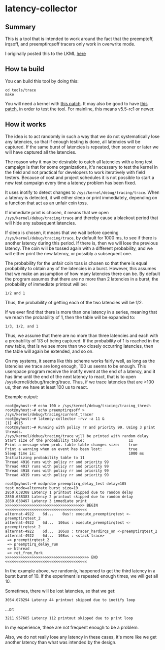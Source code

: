 # latency-collector

## Summary

This is a tool that is intended to work around the fact that the
preemptoff, irqsoff, and preemptirqsoff tracers only work in
overwrite mode.

I originally posted this to the LKML [here](https://lkml.org/lkml/2019/10/18/786)

## How ta build

You can build this tool by doing this:

```
cd tools/trace
make
```

You will need a kernel with [this patch](https://git.kernel.org/pub/scm/linux/kernel/git/torvalds/linux.git/commit/?id=91edde2e6ae1dd5e33812f076f3fe4cb7ccbfdd0). It may also be good to have [this patch](https://git.kernel.org/pub/scm/linux/kernel/git/torvalds/linux.git/commit/?id=793937236d1ee032d2ee5ccc27bdd280a04e766e), in order to test the tool. For mainline, this means v5.5-rc1 or newer.

## How it works

The idea is to act randomly in such a way that we
do not systematically lose any latencies, so that if enough testing
is done, all latencies will be captured. If the same burst of
latencies is repeated, then sooner or later we will have captured all
the latencies.

The reason why it may be desirable to catch all latencies with a long
test campaign is that for some organizations, it's necessary to test
the kernel in the field and not practical for developers to work
iteratively with field testers. Because of cost and project schedules
it is not possible to start a new test campaign every time a latency
problem has been fixed.

It uses inotify to detect changes to `/sys/kernel/debug/tracing/trace`.
When a latency is detected, it will either sleep or print
immediately, depending on a function that act as an unfair coin
toss.

If immediate print is chosen, it means that we open
`/sys/kernel/debug/tracing/trace` and thereby cause a blackout period
that will hide any subsequent latencies.

If sleep is chosen, it means that we wait before opening
`/sys/kernel/debug/tracing/trace`, by default for 1000 ms, to see if
there is another latency during this period. If there is, then we will
lose the previous latency. The coin will be tossed again with a
different probability, and we will either print the new latency, or
possibly a subsequent one.

The probability for the unfair coin toss is chosen so that there
is equal probability to obtain any of the latencies in a burst.
However, this assumes that we make an assumption of how many
latencies there can be. By default  the program assumes that there
are no more than 2 latencies in a burst, the probability of immediate
printout will be:

```
1/2 and 1
```

Thus, the probability of getting each of the two latencies will be 1/2.

If we ever find that there is more than one latency in a series,
meaning that we reach the probability of 1, then the table will be
expanded to:

```
1/3, 1/2, and 1
```

Thus, we assume that there are no more than three latencies and each
with a probability of 1/3 of being captured. If the probability of 1
is reached in the new table, that is we see more than two closely
occurring latencies, then the table will again be extended, and so
on.

On my systems, it seems like this scheme works fairly well, as
long as the latencies we trace are long enough, 100 us seems to be
enough. This userspace program receive the inotify event at the end
of a latency, and it has time until the end of the next latency
to react, that is to open /sys/kernel/debug/tracing/trace. Thus,
if we trace latencies that are >100 us, then we have at least 100 us
to react.

Example output:

```
root@myhost:~# echo 100 > /sys/kernel/debug/tracing/tracing_thresh
root@myhost:~# echo preemptirqsoff > /sys/kernel/debug/tracing/current_tracer
root@myhost:~# latency-collector -rvv -a 11 &
[1] 4915
root@myhost:~# Running with policy rr and priority 99. Using 3 print threads.
/sys/kernel/debug/tracing/trace will be printed with random delay
Start size of the probability table:                    11
Print a message when prob. table table changes size:    true
Print a warning when an event has been lost:            true
Sleep time is:                                          1000 ms
Initializing probability table to 11
Thread 4916 runs with policy rr and priority 99
Thread 4917 runs with policy rr and priority 99
Thread 4918 runs with policy rr and priority 99
Thread 4919 runs with policy rr and priority 99

root@myhost:~# modprobe preemptirq_delay_test delay=105 test_mode=alternate burst_size=10
2850.638308 Latency 1 printout skipped due to random delay
2850.638383 Latency 2 printout skipped due to random delay
2850.638497 Latency 3 immediate print
>>>>>>>>>>>>>>>>>>>>>>>>>>>>>>>>>>>> BEGIN <<<<<<<<<<<<<<<<<<<<<<<<<<<<<<<<<<<<<
alternat-4922    6d...    0us!: execute_preemptirqtest <-preemptirqtest_2
alternat-4922    6d...  106us : execute_preemptirqtest <-preemptirqtest_2
alternat-4922    6d...  106us : tracer_hardirqs_on <-preemptirqtest_2
alternat-4922    6d...  108us : <stack trace>
 => preemptirqtest_2
 => preemptirq_delay_run
 => kthread
 => ret_from_fork
>>>>>>>>>>>>>>>>>>>>>>>>>>>>>>>>>>>>>> END <<<<<<<<<<<<<<<<<<<<<<<<<<<<<<<<<<<<<
```

In the example above, we randomly, happened to get the third latency
in a burst burst of 10. If the experiment is repeated enough times,
we will get all 10.

Sometimes, there will be lost latencies, so that we get:

```
3054.078294 Latency 44 printout skipped due to inotify loop
```

...or:

```
3211.957685 Latency 112 printout skipped due to print loop
```

In my experience, these are not frequent enough to be a problem.

Also, we do not really lose any latency in these cases, it's
more like we get another latency than what was intended by
the design.
